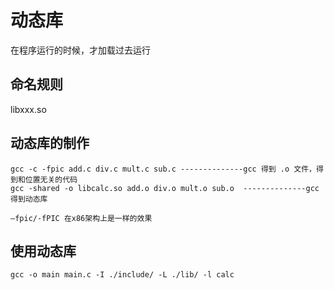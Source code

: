 # 动态库
在程序运行的时候，才加载过去运行  

## 命名规则
libxxx.so  

## 动态库的制作
```
gcc -c -fpic add.c div.c mult.c sub.c --------------gcc 得到 .o 文件，得到和位置无关的代码
gcc -shared -o libcalc.so add.o div.o mult.o sub.o  --------------gcc 得到动态库

–fpic/-fPIC 在x86架构上是一样的效果
```
## 使用动态库
```
gcc -o main main.c -I ./include/ -L ./lib/ -l calc
```
